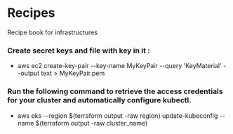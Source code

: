 # Recipes
Recipe book for infrastructures


### Create secret keys and file with key in it : 
* aws ec2 create-key-pair --key-name MyKeyPair --query 'KeyMaterial' --output text > MyKeyPair.pem

### Run the following command to retrieve the access credentials for your cluster and automatically configure kubectl.
* aws eks --region $(terraform output -raw region) update-kubeconfig --name $(terraform output -raw cluster_name)
